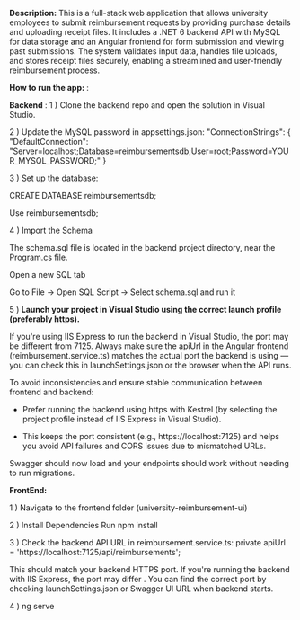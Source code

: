 **Description:**  This is a full-stack web application that allows university employees to submit reimbursement requests by providing purchase details and uploading receipt files. It includes a .NET 6 backend API with MySQL for data storage and an Angular frontend for form submission and viewing past submissions. The system validates input data, handles file uploads, and stores receipt files securely, enabling a streamlined and user-friendly reimbursement process.


**How to run the app:** : 


**Backend** :
1  )  Clone the backend repo and open the solution in Visual Studio.

   
2  )  Update the MySQL password in appsettings.json:
"ConnectionStrings": {
  "DefaultConnection": "Server=localhost;Database=reimbursementsdb;User=root;Password=YOUR_MYSQL_PASSWORD;"
}


3  )  Set up the database:


CREATE DATABASE reimbursementsdb;


Use reimbursementsdb;


4  )  Import the Schema


 The schema.sql file is located in the backend project directory, near the Program.cs file.



Open a new SQL tab


Go to File -> Open SQL Script -> Select schema.sql and run it


5  )  **Launch your project in Visual Studio using the correct launch profile (preferably https).**

   
If you're using IIS Express to run the backend in Visual Studio, the port may be different from 7125. Always make sure the apiUrl in the Angular frontend (reimbursement.service.ts) matches the actual port the backend is using — you can check this in launchSettings.json or the browser when the API runs.


To avoid inconsistencies and ensure stable communication between frontend and backend:

-  Prefer running the backend using https with Kestrel (by selecting the project profile instead of IIS Express in Visual Studio).
  

- This keeps the port consistent (e.g., https://localhost:7125) and helps you avoid API failures and CORS issues due to mismatched URLs.


Swagger should now load and your endpoints should work without needing to run migrations.


**FrontEnd:**


1  )  Navigate to the frontend folder  (university-reimbursement-ui)


2  )  Install Dependencies 
Run npm install


3  )  Check the backend API URL in reimbursement.service.ts:
private apiUrl = 'https://localhost:7125/api/reimbursements';


This should match your backend HTTPS port.  If you're running the backend with IIS Express, the port may differ . 
You can find the correct port by checking launchSettings.json or Swagger UI URL when backend starts.


4  )  ng serve 








